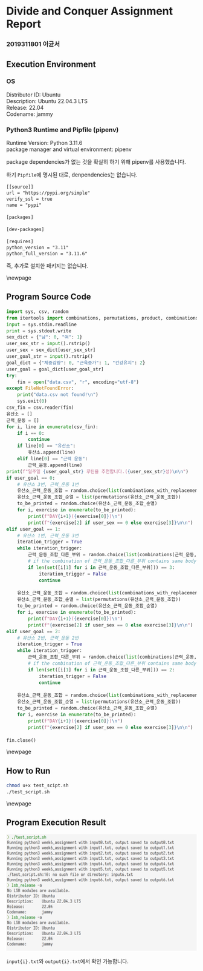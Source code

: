 <!--
 Copyright 2023 gyunseo

 Licensed under the Apache License, Version 2.0 (the "License");
 you may not use this file except in compliance with the License.
 You may obtain a copy of the License at

     http://www.apache.org/licenses/LICENSE-2.0

 Unless required by applicable law or agreed to in writing, software
 distributed under the License is distributed on an "AS IS" BASIS,
 WITHOUT WARRANTIES OR CONDITIONS OF ANY KIND, either express or implied.
 See the License for the specific language governing permissions and
 limitations under the License.
-->

# Divide and Conquer Assignment Report

### 2019311801 이균서

## Execution Environment

### OS

Distributor ID: Ubuntu  
Description: Ubuntu 22.04.3 LTS  
Release: 22.04  
Codename: jammy

### Python3 Runtime and Pipfile (pipenv)

Runtime Version: Python 3.11.6  
package manager and virtual environment: pipenv

package dependencies가 없는 것을 확실히 하기 위해 pipenv를 사용했습니다.

하기 `Pipfile`에 명시된 대로, denpendencies는 없습니다.

```
[[source]]
url = "https://pypi.org/simple"
verify_ssl = true
name = "pypi"

[packages]

[dev-packages]

[requires]
python_version = "3.11"
python_full_version = "3.11.6"
```

즉, 추가로 설치한 패키지는 없습니다.

\newpage

## Program Source Code

```python
import sys, csv, random
from itertools import combinations, permutations, product, combinations_with_replacement
input = sys.stdin.readline
print = sys.stdout.write
sex_dict = {"남": 0, "여": 1}
user_sex_str = input().rstrip()
user_sex = sex_dict[user_sex_str]
user_goal_str = input().rstrip()
goal_dict = {"체중감량": 0, "근육증가": 1, "건강유지": 2}
user_goal = goal_dict[user_goal_str]
try:
    fin = open("data.csv", "r", encoding="utf-8")
except FileNotFoundError:
    print("data.csv not found!\n")
    sys.exit(0)
csv_fin = csv.reader(fin)
유산소 = []
근력_운동 = []
for i, line in enumerate(csv_fin):
    if i == 0:
        continue
    if line[0] == "유산소":
        유산소.append(line)
    elif line[0] == "근력 운동":
        근력_운동.append(line)
print(f"일주일 {user_goal_str} 루틴을 추천합니다.({user_sex_str}성)\n\n")
if user_goal == 0:
    # 유산소 3번, 근력_운동 1번
    유산소_근력_운동_조합 = random.choice(list(combinations_with_replacement(유산소, 3))) + random.choice(list((combinations(근력_운동, 1))))
    유산소_근력_운동_조합_순열 = list(permutations(유산소_근력_운동_조합))
    to_be_printed = random.choice(유산소_근력_운동_조합_순열)
    for i, exercise in enumerate(to_be_printed):
        print(f"DAY{i+1}({exercise[0]})\n")
        print(f"{exercise[2] if user_sex == 0 else exercise[3]}\n\n")
elif user_goal == 1:
    # 유산소 1번, 근력_운동 3번
    iteration_trigger = True
    while iteration_trigger:
        근력_운동_조합_다른_부위 = random.choice(list(combinations(근력_운동, 3)))
        # if the combination of 근력_운동_조합_다른_부위 contains same body part, then re-choose
        if len(set([i[1] for i in 근력_운동_조합_다른_부위])) == 3:
            iteration_trigger = False
            continue

    유산소_근력_운동_조합 = random.choice(list(combinations_with_replacement(유산소, 1))) + 근력_운동_조합_다른_부위
    유산소_근력_운동_조합_순열 = list(permutations(유산소_근력_운동_조합))
    to_be_printed = random.choice(유산소_근력_운동_조합_순열)
    for i, exercise in enumerate(to_be_printed):
        print(f"DAY{i+1}({exercise[0]})\n")
        print(f"{exercise[2] if user_sex == 0 else exercise[3]}\n\n")
elif user_goal == 2:
    # 유산소 2번, 근력_운동 2번
    iteration_trigger = True
    while iteration_trigger:
        근력_운동_조합_다른_부위 = random.choice(list(combinations(근력_운동, 2)))
        # if the combination of 근력_운동_조합_다른_부위 contains same body part, then re-choose
        if len(set([i[1] for i in 근력_운동_조합_다른_부위])) == 2:
            iteration_trigger = False
            continue

    유산소_근력_운동_조합 = random.choice(list(combinations_with_replacement(유산소, 1))) + 근력_운동_조합_다른_부위
    유산소_근력_운동_조합_순열 = list(permutations(유산소_근력_운동_조합))
    to_be_printed = random.choice(유산소_근력_운동_조합_순열)
    for i, exercise in enumerate(to_be_printed):
        print(f"DAY{i+1}({exercise[0]})\n")
        print(f"{exercise[2] if user_sex == 0 else exercise[3]}\n\n")

fin.close()
```

\newpage

## How to Run

```zsh
chmod u+x test_scipt.sh
./test_script.sh
```

\newpage

## Program Execution Result

![Alt text](image.png)

`input{i}.txt`와 `output{i}.txt`에서 확인 가능합니다.
